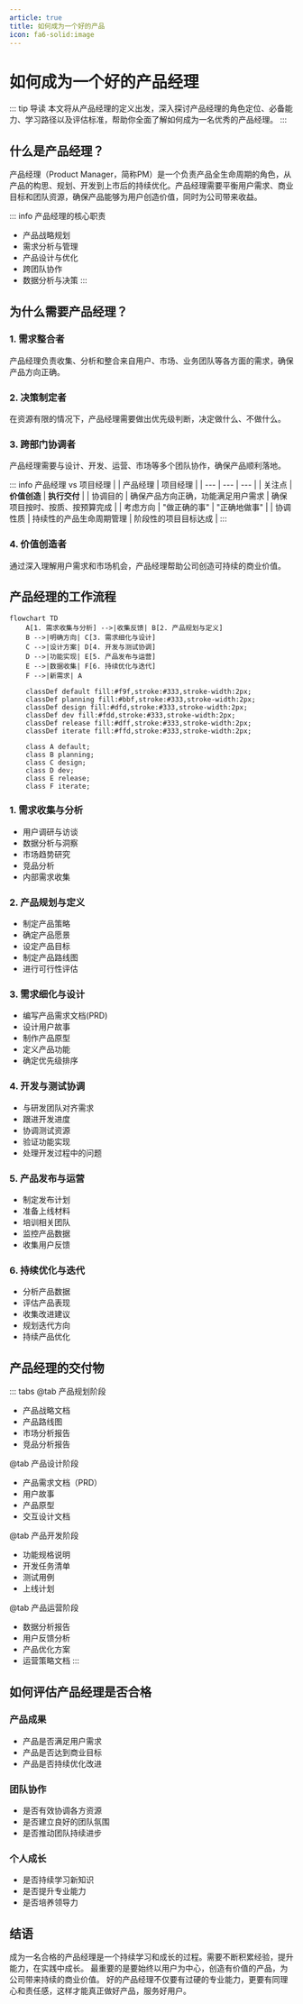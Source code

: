 ```yaml
---
article: true
title: 如何成为一个好的产品
icon: fa6-solid:image
---
```


# 如何成为一个好的产品经理

::: tip 导读
本文将从产品经理的定义出发，深入探讨产品经理的角色定位、必备能力、学习路径以及评估标准，帮助你全面了解如何成为一名优秀的产品经理。
:::

## 什么是产品经理？

产品经理（Product Manager，简称PM）是一个负责产品全生命周期的角色，从产品的构思、规划、开发到上市后的持续优化。产品经理需要平衡用户需求、商业目标和团队资源，确保产品能够为用户创造价值，同时为公司带来收益。

::: info 产品经理的核心职责

- 产品战略规划
- 需求分析与管理
- 产品设计与优化
- 跨团队协作
- 数据分析与决策
  :::

## 为什么需要产品经理？

### 1. 需求整合者

产品经理负责收集、分析和整合来自用户、市场、业务团队等各方面的需求，确保产品方向正确。

### 2. 决策制定者

在资源有限的情况下，产品经理需要做出优先级判断，决定做什么、不做什么。

### 3. 跨部门协调者

产品经理需要与设计、开发、运营、市场等多个团队协作，确保产品顺利落地。

::: info 产品经理 vs 项目经理
| | 产品经理 | 项目经理 |
| --- | --- | --- |
| 关注点 | **价值创造** | **执行交付** |
| 协调目的 | 确保产品方向正确，功能满足用户需求 | 确保项目按时、按质、按预算完成 |
| 考虑方向 | "做正确的事" | "正确地做事" |
| 协调性质 | 持续性的产品生命周期管理 | 阶段性的项目目标达成 |
:::

### 4. 价值创造者

通过深入理解用户需求和市场机会，产品经理帮助公司创造可持续的商业价值。

## 产品经理的工作流程

```mermaid
flowchart TD
    A[1. 需求收集与分析] -->|收集反馈| B[2. 产品规划与定义]
    B -->|明确方向| C[3. 需求细化与设计]
    C -->|设计方案| D[4. 开发与测试协调]
    D -->|功能实现| E[5. 产品发布与运营]
    E -->|数据收集| F[6. 持续优化与迭代]
    F -->|新需求| A

    classDef default fill:#f9f,stroke:#333,stroke-width:2px;
    classDef planning fill:#bbf,stroke:#333,stroke-width:2px;
    classDef design fill:#dfd,stroke:#333,stroke-width:2px;
    classDef dev fill:#fdd,stroke:#333,stroke-width:2px;
    classDef release fill:#dff,stroke:#333,stroke-width:2px;
    classDef iterate fill:#ffd,stroke:#333,stroke-width:2px;

    class A default;
    class B planning;
    class C design;
    class D dev;
    class E release;
    class F iterate;
```

### 1. 需求收集与分析

- 用户调研与访谈
- 数据分析与洞察
- 市场趋势研究
- 竞品分析
- 内部需求收集

### 2. 产品规划与定义

- 制定产品策略
- 确定产品愿景
- 设定产品目标
- 制定产品路线图
- 进行可行性评估

### 3. 需求细化与设计

- 编写产品需求文档(PRD)
- 设计用户故事
- 制作产品原型
- 定义产品功能
- 确定优先级排序

### 4. 开发与测试协调

- 与研发团队对齐需求
- 跟进开发进度
- 协调测试资源
- 验证功能实现
- 处理开发过程中的问题

### 5. 产品发布与运营

- 制定发布计划
- 准备上线材料
- 培训相关团队
- 监控产品数据
- 收集用户反馈

### 6. 持续优化与迭代

- 分析产品数据
- 评估产品表现
- 收集改进建议
- 规划迭代方向
- 持续产品优化

## 产品经理的交付物

::: tabs
@tab 产品规划阶段

- 产品战略文档
- 产品路线图
- 市场分析报告
- 竞品分析报告

@tab 产品设计阶段

- 产品需求文档（PRD）
- 用户故事
- 产品原型
- 交互设计文档

@tab 产品开发阶段

- 功能规格说明
- 开发任务清单
- 测试用例
- 上线计划

@tab 产品运营阶段

- 数据分析报告
- 用户反馈分析
- 产品优化方案
- 运营策略文档
  :::

## 如何评估产品经理是否合格

### 产品成果

- 产品是否满足用户需求
- 产品是否达到商业目标
- 产品是否持续优化改进

### 团队协作

- 是否有效协调各方资源
- 是否建立良好的团队氛围
- 是否推动团队持续进步

### 个人成长

- 是否持续学习新知识
- 是否提升专业能力
- 是否培养领导力

## 结语

成为一名合格的产品经理是一个持续学习和成长的过程。需要不断积累经验，提升能力，在实践中成长。
最重要的是要始终以用户为中心，创造有价值的产品，为公司带来持续的商业价值。
好的产品经理不仅要有过硬的专业能力，更要有同理心和责任感，这样才能真正做好产品，服务好用户。
